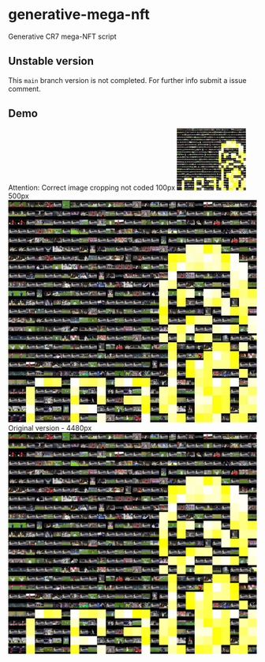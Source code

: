 # generative-mega-nft
Generative CR7 mega-NFT script

## Unstable version
This `main` branch version is not completed. For further info submit a issue comment. 

## Demo
Attention: Correct image cropping not coded
100px
![](https://raw.githubusercontent.com/avcomps/generative-mega-nft/main/example_resized_100px.jpg)  <br />
500px
![](https://raw.githubusercontent.com/avcomps/generative-mega-nft/main/example_resized_500px.jpg)  <br />
Original version - 4480px
![](https://raw.githubusercontent.com/avcomps/generative-mega-nft/main/example.jpg)
